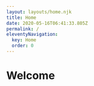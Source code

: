 ```yaml
---
layout: layouts/home.njk
title: Home
date: 2020-05-16T06:41:33.805Z
permalink: /
eleventyNavigation:
  key: Home
  order: 0
---
```

# Welcome

